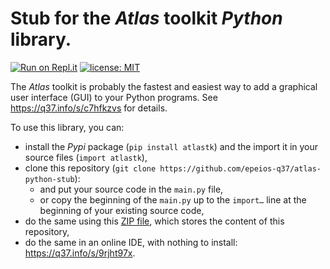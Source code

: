 # Stub for the *Atlas* toolkit *Python* library.

[![Run on Repl.it](https://repl.it/badge/github/epeios-q37/atlas-python-stub)](https://q37.info/s/9rjht97x) [![license: MIT](https://img.shields.io/github/license/epeios-q37/atlas-python-stub)](https://github.com/epeios-q37/atlas-python-stub/blob/master/LICENSE)

The *Atlas* toolkit is probably the fastest and easiest way to add a graphical user interface (GUI) to your Python programs. See https://q37.info/s/c7hfkzvs for details.

To use this library, you can:

- install the *Pypi* package (`pip install atlastk`) and the import it in your source files (`import atlastk`),
- clone this repository (`git clone https://github.com/epeios-q37/atlas-python-stub`):
  - and put your source code in the `main.py` file,
  - or copy the beginning of the `main.py` up to the `import…` line at the beginning of your existing source code,
- do the same using this [ZIP file](https://q37.info/s/7w3tcjnr), which stores the content of this repository,
- do the same in an online IDE, with nothing to install: <https://q37.info/s/9rjht97x>.
